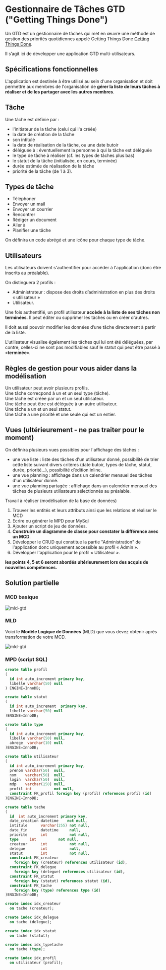 # Gestionnaire de Tâches GTD ("Getting Things Done")

Un GTD est un gestionnaire de tâches qui met en œuvre une méthode de gestion des priorités quotidiennes appelé Getting Things Done [Getting Things Done]( http://fr.wikipedia.org/wiki/Getting_Things_Done).

Il s’agit ici de développer une application GTD multi-utilisateurs.

## Spécifications fonctionnelles

L'application est destinée à être utilisé au sein d'une organisation et doit permettre aux membres de l'organisation de **gérer la liste de leurs tâches à réaliser et de les partager avec les autres membres**.

## Tâche

Une tâche est définie par :

- l'initiateur de la tâche (celui qui l'a créée)
- la date de création de la tâche
- son intitulé
- la date de réalisation de la tâche, ou une date butoir
- déléguée à : éventuellement la personne à qui la tâche est déléguée
- le type de tâche à réaliser (cf. les types de tâches plus bas)
- le statut de la tâche (initialisée, en cours, terminée)
- durée estimée de réalisation de la tâche
- priorité de la tâche (de 1 à 3).

## Types de tâche

- Téléphoner
- Envoyer un mail
- Envoyer un courrier
- Rencontrer
- Rédiger un document
- Aller à
- Planifier une tâche

On définira un code abrégé et une icône pour chaque type de tâche.

## Utilisateurs

Les utilisateurs doivent s'authentifier pour accéder à l'application (donc être inscrits au préalable).

On distinguera 2 profils :

- Administrateur : dispose des droits d’administration en plus des droits « utilisateur »
- Utilisateur.

Une fois authentifié, un profil utilisateur **accède à la liste de ses tâches non terminées**.
Il peut éditer ou supprimer les tâches ou en créer d'autres.

Il doit aussi pouvoir modifier les données d’une tâche directement à partir de la liste.

L'utilisateur visualise également les tâches qui lui ont été déléguées, par contre, celles-ci ne sont pas modifiables sauf le statut qui peut être passé à «**terminée**».

## Règles de gestion pour vous aider dans la modélisation

Un utilisateur peut avoir plusieurs profils.   
Une tâche correcpond à un et un seul type (tâche).   
Une tâche est créée par un et un seul utilisateur.   
Une tâche peut être est déléguée à un autre utilisateur.   
Une tâche a un et un seul statut.   
Une tâche a une priorité et une seule qui est un entier.   

## Vues (ultérieurement - ne pas traiter pour le moment)

On définira plusieurs vues possibles pour l'affichage des tâches :

- une vue liste : liste des tâches d'un utilisateur donné, possibilité de trier cette liste suivant divers critères (date butoir, types de tâche, statut, durée, priorité...), possibilité d’édition inline.
- une vue planning : affichage dans un calendrier mensuel des tâches d'un utilisateur donné.
- une vue planning partagée : affichage dans un calendrier mensuel des tâches de plusieurs utilisateurs sélectionnés au préalable.

Travail à réaliser (modélisation de la base de données)

1. Trouver les entités et leurs attributs ainsi que les relations et réaliser le MCD
2. Ecrire ou générer le MPD pour MySql
3. Ajouter un script de jeu de données.
4. **Construire un diagramme de classe pour constater la différence avec un MCD**.
5. Développer le CRUD qui constitue la partie "Administration" de l'application donc uniquement accessible au profil « Admin ».
6. Développer l'application pour le profil « Utilisateur ».

**les points 4, 5 et 6 seront abordés ultérieurement lors des acquis de nouvelles compétences.**

## Solution partielle

### MCD basique

![mld-gtd](../img/gtd-mcd-basique.png)

### MLD


Voici le **Modèle Logique de Données** (MLD) que vous devez obtenir après transformation de votre MCD.

![mld-gtd](../img/gtd-mld.png)

### MPD (script SQL)

```sql
create table profil
(
  id int auto_increment primary key,
  libelle varchar(50) null
) ENGINE=InnoDB;

create table statut
(
  id int auto_increment  primary key,
  libelle varchar(50) null
)ENGINE=InnoDB;

create table type
(
  id int auto_increment primary key,
  libelle varchar(50) null,
  abrege  varchar(10) null
)ENGINE=InnoDB;

create table utilisateur
(
  id int auto_increment primary key,
  prenom varchar(50)  null,
  nom    varchar(50)  null,
  login  varchar(50)  null,
  mdp    varchar(150) null,
  profil int          not null,
  constraint FK_profil foreign key (profil) references profil (id)
)ENGINE=InnoDB;

create table tache
(
  id  int auto_increment primary key,
  date_creation datetime    not null,
  intitule      varchar(255) not null,
  date_fin      datetime     null,
  priorite      int          not null,
  type     int          not null,
  createur      int          not null,
  delegue       int          null,
  statut        int          not null,
  constraint FK_createur
    foreign key (createur) references utilisateur (id),
  constraint FK_delegue
    foreign key (delegue) references utilisateur (id),
  constraint FK_statut
    foreign key (statut) references statut (id),
  constraint FK_tache
    foreign key (type) references type (id)
)ENGINE=InnoDB;

create index idx_createur
  on tache (createur);

create index idx_delegue
  on tache (delegue);

create index idx_statut
  on tache (statut);

create index idx_typetache
  on tache (type);

create index idx_profil
  on utilisateur (profil);
```
